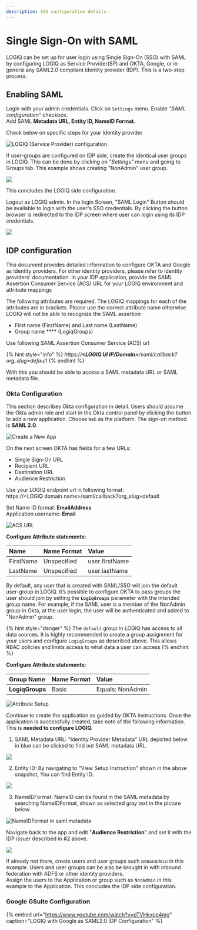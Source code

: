 ```yaml
---
description: SSO configuration details.
---
```


# Single Sign-On with SAML

LOGIQ can be set up for user login using Single Sign-On \(SSO\) with SAML by configuring LOGIQ as Service Provider\(SP\) and OKTA, Google, or in general any SAML2.0 compliant identity provider \(IDP\). This is a two-step process.

## Enabling SAML

Login with your admin credentials. Click on `Settings` menu. Enable _"SAML configuration"_ checkbox.   
Add SAML **Metadata URL, Entity ID, NameID Format.**

Check below on specific steps for your Identity provider

![LOGIQ \(Service Provider\) configuration](../.gitbook/assets/screen-shot6.png)

If user-groups are configured on IDP side, create the identical user groups in LOGIQ. This can be done by clicking on "_Settings"_ menu and going to Groups tab. This example shows creating "NonAdmin" user group.

![](../.gitbook/assets/screen-shot-8.png)

  
This concludes the LOGIQ side configuration.

Logout as LOGIQ admin. In the login Screen, "SAML Login" Button should be available to login with the user's SSO credentials.  By clicking the button browser is redirected to the IDP screen where user can login using its  IDP credentials.

![](../.gitbook/assets/screen-shot7.png)

## IDP configuration

This document provides detailed information to configure OKTA and Google as Identity providers. For other identity providers, please refer to identity providers' documentation. In your IDP application, provide the SAML Assertion Consumer Service \(ACS\) URL for your LOGIQ environment and attribute mappings 

The following attributes are required. The LOGIQ mappings for each of the attributes are in brackets. Please use the correct attribute name otherwise LOGIQ will not be able to recognize the SAML assertion

* First name \(FirstName\) and Last name \(LastName\)
* Group name **** \(LogiqGroups\)

Use following SAML Assertion Consumer Service \(ACS\) url 

{% hint style="info" %}
_https://**&lt;LOGIQ UI IP/Domain&gt;**/saml/callback?org\_slug=default_
{% endhint %}

With this you should be able to access a SAML metadata URL or SAML metadata file.

### Okta Configuration

This section describes Okta configuration in detail. Users should assume the Okta admin role and start in the Okta control panel by clicking the button to add a new application. Choose `Web` as the platform. The sign-on method is **SAML 2.0**.

![Create a New App](../.gitbook/assets/screen-shot1.png)

On the next screen OKTA has fields for a few URLs:

* Single Sign-On URL
* Recipient URL
* Destination URL 
* Audience Restriction

Use your LOGIQ endpoint url in following format:  
https://&lt;LOGIQ domain name&gt;/saml/callback?org\_slug=default  
  
Set Name ID format: **EmailAddress**  
Application username: **Email**

![ACS URL](../.gitbook/assets/screen-shot2.png)

**Configure Attribute statements:**

| **Name** | **Name Format** | **Value** |
| :--- | :--- | :--- |
| FirstName | Unspecified | user.firstName |
| LastName | Unspecified | user.lastName |

By default, any user that is created with SAML/SSO will join the default user-group in LOGIQ. It’s possible to configure OKTA to pass groups the user should join by setting the **`LogiqGroups`** parameter with the intended group name. For example, if the SAML user is a member of the NonAdmin group in Okta, at the user login, the user will be authenticated and added to "NonAdmin" group.

{% hint style="danger" %}
The `default` group in LOGIQ has access to all data sources. It is highly recommended to create a group assignment for your users and configure `LogiqGroups` as described above. This allows RBAC policies and limits access to what data a user can access
{% endhint %}

  
**Configure Attribute statements:**

| **Group Name** | **Name Format** | **Value** |
| :--- | :--- | :--- |
| **LogiqGroups** | Basic | Equals: NonAdmin |

![Attribute Setup](../.gitbook/assets/screen-shot3.png)

Continue to create the application as guided by OKTA instructions. Once the application is successfully created, take note of the following information. This is **needed to configure LOGIQ.** 

1. SAML Metadata URL: "Identity Provider Metadata" URL depicted below in blue can be clicked to find out SAML metadata URL. 

![](../.gitbook/assets/screen-shot4.1.png)

2. Entity ID: By navigating to "View Setup Instruction" shown in the above snapshot, You can find Entity ID.

![](../.gitbook/assets/screen-shot4.2.png)

3. NameIDFormat: NameID can be found in the SAML metadata by searching NameIDFormat, shown as selected gray text in the picture below.

![NameIDFormat in saml metadata](../.gitbook/assets/screen-shot4.3.png)

Navigate back to the app and edit "**Audience Restriction**" and set it with the IDP issuer described in \#2 above.

![](../.gitbook/assets/screen-shot5.png)

If already not there, create users and user groups such as`NonAdmin` in this example. Users and user groups can be also be brought in with inbound federation with ADFS or other identity providers.  
Assign the users to the Application or group such as `NonAdmin` in this example to the Application. This concludes the IDP side configuration.



### Google GSuite Configuration

{% embed url="https://www.youtube.com/watch?v=pTVHkxcp4mg" caption="LOGIQ with Google as SAML2.0 IDP Configuration" %}



